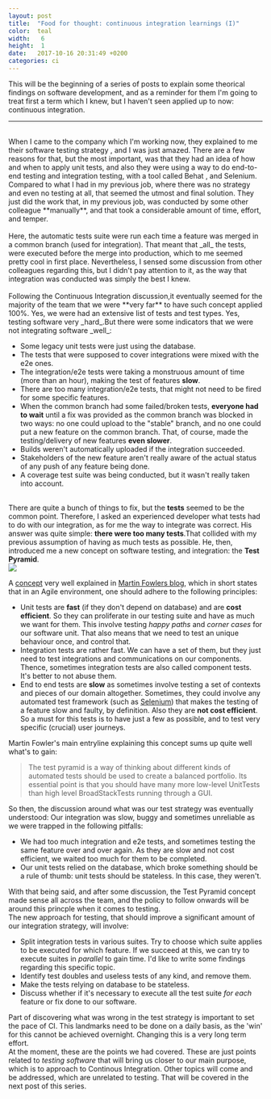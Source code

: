 ```yaml
---
layout: post
title:  "Food for thought: continuous integration learnings (I)"
color:  teal
width:   6 
height:  1
date:   2017-10-16 20:31:49 +0200
categories: ci
---
```


This will be the beginning of a series of posts to explain some theorical findings on software development, and as a reminder for them
I'm going to treat first a term which I knew, but I haven't seen applied up to now: continuous integration.
<br>
<hr>
<br>
When I came to the company which I'm working now, they explained to me their software testing strategy , and I was just amazed. There are a few reasons for that, but the most important, was that they had an idea of how and when to apply unit tests, and also they were using a way to do end-to-end testing and integration testing, with a tool called Behat , and Selenium. Compared to what I had in my previous job, where there was no strategy and even no testing at all, that seemed the utmost and final solution. They just did the work that, in my previous job, was conducted by some other colleague **manually**, and that took a considerable amount of time, effort, and temper. 
<br>
<br>
Here, the automatic tests suite were run each time a feature was merged in a common branch (used for integration). That meant that _all_ the tests, were executed before the merge into production, which to me seemed pretty cool in first place. Nevertheless, I sensed some discussion from other colleagues regarding this, but I didn't pay attention to it, as the way that integration was conducted was simply the best I knew.
<br>
<br>
Following the Continuous Integration discussion,it eventually seemed for the majority of the team that we were **very far** to have such concept applied 100%. Yes, we were had an extensive list of tests and test types. Yes, testing software very _hard_.But there were some indicators that we were not integrating software _well_:
<ul>
	<li> Some legacy unit tests were just using the database.</li>
	<li> The tests that were supposed to cover integrations were mixed with the e2e ones.</li>
	<li> The integration/e2e tests were taking a monstruous amount of time (more than an hour), making the test of features <b>slow</b>.</li>
	<li> There are too many integration/e2e tests, that might not need to be fired for some specific features.</li>
	<li> When the common  branch had some failed/broken tests, <b>everyone had to wait</b> until a fix was provided as the common branch was blocked in two ways: no one could upload to the "stable" branch, and no one could put a new feature on the common branch. That, of course, made the testing/delivery of new features <b>even slower</b>. </li>
	<li> Builds weren't automatically uploaded if the integration succeeded.</li>
	<li> Stakeholders of the new feature aren't really aware of the actual status of any push of any feature being done.</li>
	<li> A coverage test suite was being conducted, but it wasn't really taken into account.</li> 
</ul>
<br>
There are quite a bunch of things to fix, but the <b>tests</b> seemed to be the common point. Therefore, I asked an experienced developer what tests had to do with our integration, as for me the way to integrate was correct. His answer was quite simple: <b>there were too many tests</b>.That collided with my previous assumption of having as much tests as possible. He, then, introduced me a new concept on software testing, and integration: the <b>Test Pyramid</b>.
<div class='tp-image'>
	<img src='../../../../assets/posts/testpyramid.png'>
</div>

A [concept][testpyr] very well explained in [Martin Fowlers blog][mf-blog], which in short states that in an Agile environment, one should adhere to the following principles:<br>
<ul>
	<li>
		Unit tests are <b>fast</b> (if they don't depend on database) and are <b>cost efficient</b>. So they can proliferate in our testing suite and have as much we want for them. This involve testing <i>happy paths</i> and <i>corner cases</i> for our software unit. That also means that we need to test an unique behaviour once, and control that. 
	</li>
	<li>
	Integration tests are rather fast. We can have a set of them, but they just need to test integrations and communications on our components. Thence, sometimes integration tests are also called component tests. It's better to not abuse them.
	</li>
	<li>
		End to end tests are <b>slow</b> as sometimes involve testing a set of contexts and pieces of our domain altogether. Sometimes, they could involve any automated test framework (such as <a href='http://www.seleniumhq.org/'>Selenium</a>) that makes the testing of a feature slow and faulty, by definition. Also they are <b>not cost efficient</b>. So a must for this tests is to have just a few as possible, and to test very specific (crucial) user journeys.
	</li>    
</ul>
Martin Fowler's main entryline explaining this concept sums up quite well what's to gain:<br>
<blockquote>The test pyramid is a way of thinking about different kinds of automated tests should be used to create a balanced portfolio. Its essential point is that you should have many more low-level UnitTests than high level BroadStackTests running through a GUI.</blockquote>



So then, the discussion around what was our test strategy was eventually understood: Our integration was slow, buggy and sometimes unreliable as we were trapped in the following pitfalls:
<ul>
	<li>We had too much integration and e2e tests, and sometimes testing the same feature over and over again. As they are slow and not cost efficient, we waited too much for them to be completed.</li>
	<li>
		Our unit tests relied on the database, which broke something should be a rule of thumb: unit tests should be stateless. In this case, they weren't.
	</li>
</ul>	

With that being said, and after some discussion, the Test Pyramid concept made sense all across the team, and the policy to follow onwards will be around this princple when it comes to testing.
<br>
The new approach for testing, that should improve a significant amount of our integration strategy, will involve:
<ul>
	<li>Split integration tests in various suites. Try to choose which suite applies to be executed for which feature. If we succeed at this, we can try to execute suites in <i>parallel</i> to gain time. I'd like to write some findings regarding this specific topic. </li>
	<li>Identify test doubles and useless tests of any kind, and remove them.</li>
	<li>Make the tests relying on database to be stateless. </li>
	<li>Discuss whether if it's necessary to execute all the test suite <i>for each</i> feature or fix done to our software.</li>
</ul>

Part of discovering what was wrong in the test strategy is important to set the pace of CI. This landmarks need to be done on a daily basis, as the 'win' for this cannot be achieved overnight. Changing this is a very long term effort. 
<br>
At the moment, these are the points we had covered. These are just points related to <i>testing software</i> that will bring us closer to our main purpose, which is to approach to Continous Integration. Other topics will come and be addressed, which are unrelated to testing. That will be covered in the next post of this series. 

[mf-blog]: https://martinfowler.com/aboutMe.html
[testpyr]:   https://martinfowler.com/bliki/TestPyramid.html
[jekyll-talk]: https://talk.jekyllrb.com/
